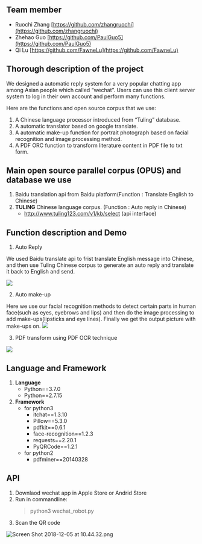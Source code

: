 ## Team member

- Ruochi Zhang [https://github.com/zhangruochi](https://github.com/zhangruochi)
- Zhehao Guo [https://github.com/PaulGuo5](https://github.com/PaulGuo5)
- Qi Lu [https://github.com/FawneLu](https://github.com/FawneLu)



## Thorough description of the project

We designed a automatic reply system for a very popular chatting app among Asian people which called “wechat”. Users can use this client server system to log in their own account and perform many functions.

Here are the functions and open source corpus that we use:

1. A Chinese language processor introduced from “Tuling” database.
2. A automatic translator based on google translate.
3. A automatic make-up function for portrait photograph based on facial recognition and image processing method.
4. A PDF ORC function to transform literature content in PDF file to txt form.


## Main open source parallel corpus (OPUS) and database we use

1. Baidu translation api from Baidu platform(Function : Translate English to Chinese)
2. **TULING** Chinese language corpus. (Function : Auto reply in Chinese)
    - http://www.tuling123.com/v1/kb/select (api interface)


## Function description and Demo
1. Auto Reply

We used Baidu translate api to frist translate English message into Chinese, and then use Tuling Chinese corpus to generate an auto reply and translate it back to English and send.

![](screenshots/picture1.png)

2. Auto make-up

Here we use our facial recognition methods to detect certain parts in human face(such as eyes, eyebrows and lips) and then do the image processing to add make-ups(lipsticks and eye lines). Finally we get the output picture with make-ups on.
![](screenshots/picture2.png)

3. PDF transform using PDF OCR technique

![](screenshots/picture3.png)


## Language and Framework
1. **Language**
    - Python==3.7.0
    - Python==2.7.15
2. **Framework**
    - for python3 
        - itchat==1.3.10
        - Pillow==5.3.0
        - pdfkit==0.6.1
        - face-recognition==1.2.3
        - requests==2.20.1
        - PyQRCode==1.2.1
    - for python2
        - pdfminer==20140328

## API
1. Downlaod wechat app in Apple Store or Andrid Store
2. Run in commandline: 
    > python3 wechat_robot.py
3. Scan the QR code

![Screen Shot 2018-12-05 at 10.44.32.png](resources/3CD9DC7DB7C4C9DC79E1F4F681E4E7E4.png)